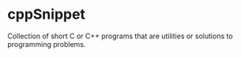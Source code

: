 # cppSnippet
Collection of short C or C++ programs that are utilities or solutions to programming problems.
